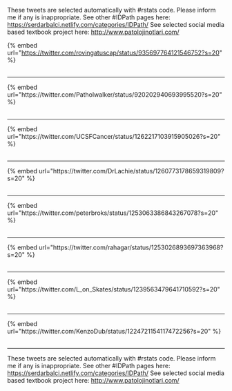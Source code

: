 

These tweets are selected automatically with #rstats code. Please inform me if any is inappropriate.
See other #IDPath pages here: https://serdarbalci.netlify.com/categories/IDPath/ 
See selected social media based textbook project here: http://www.patolojinotlari.com/

{% embed url="https://twitter.com/rovingatuscap/status/935697764121546752?s=20" %}<br>
<br>
<hr>
{% embed url="https://twitter.com/Patholwalker/status/920202940693995520?s=20" %}<br>
<br>
<hr>
{% embed url="https://twitter.com/UCSFCancer/status/1262217103915905026?s=20" %}<br>
<br>
<hr>
{% embed url="https://twitter.com/DrLachie/status/1260773178659319809?s=20" %}<br>
<br>
<hr>
{% embed url="https://twitter.com/peterbroks/status/1253063386843267078?s=20" %}<br>
<br>
<hr>
{% embed url="https://twitter.com/rahagar/status/1253026893697363968?s=20" %}<br>
<br>
<hr>
{% embed url="https://twitter.com/L_on_Skates/status/1239563479641710592?s=20" %}<br>
<br>
<hr>
{% embed url="https://twitter.com/KenzoDub/status/1224721154117472256?s=20" %}<br>
<br>
<hr>


These tweets are selected automatically with #rstats code. Please inform me if any is inappropriate.
See other #IDPath pages here: https://serdarbalci.netlify.com/categories/IDPath/ 
See selected social media based textbook project here: http://www.patolojinotlari.com/
